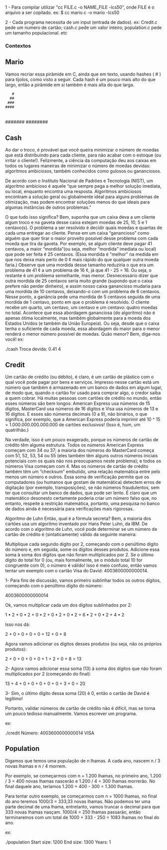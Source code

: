 1 - Para compilar utilizar "cc FILE.c -o NAME_FILE -lcs50", onde FILE é o arquivo a ser copilado. ex: $ cc mario.c -o mario -lcs50

2 - Cada programa necessita de um input (entrada de dados). ex: Credit.c pede um numero de cartão; cash.c pede um valor inteiro; population.c pede um tamanho populacional. etc



### Contextos

## Mario

Vamos recriar essa pirâmide em C, ainda que em texto, usando hashes ( # ) para tijolos, como visto a seguir. Cada hash é um pouco mais alto do que largo, então a pirâmide em si também é mais alta do que larga.

       #
      ##
     ###
    ####
   #####
  ######
 #######
########


## Cash 

Ao dar o troco, é provável que você queira minimizar o número de moedas que está distribuindo para cada cliente, para não acabar com o estoque (ou irritar o cliente!). Felizmente, a ciência da computação deu aos caixas em todos os lugares maneiras de minimizar o número de moedas devidas: algoritmos ambiciosos, também conhecidos como gulosos ou gananciosos.

De acordo com o Instituto Nacional de Padrões e Tecnologia (NIST), um algoritmo ambicioso é aquele “que sempre pega a melhor solução imediata, ou local, enquanto encontra uma resposta. Algoritmos ambiciosos encontram a solução geral ou globalmente ideal para alguns problemas de otimização, mas podem encontrar soluções menos do que ideais para algumas instâncias de outros problemas.”

O que tudo isso significa? Bem, suponha que um caixa deva a um cliente algum troco e na gaveta desse caixa estejam moedas de 25, 10, 5 e 1 centavo(s). O problema a ser resolvido é decidir quais moedas e quantas de cada uma entregar ao cliente. Pense em um caixa “ganancioso” como alguém que quer tirar o maior proveito possível desse problema com cada moeda que tira da gaveta. Por exemplo, se algum cliente deve pagar 41 centavos, a maior “mordida”(ou seja, melhor “mordida” imediata ou local) que pode ser feita é 25 centavos. (Essa mordida é "melhor" na medida em que nos deixa mais perto de 0 ¢ mais rápido do que qualquer outra moeda faria.) Observe que uma mordida desse tamanho reduziria o que era um problema de 41 ¢ a um problema de 16 ¢, já que 41 - 25 = 16. Ou seja, o restante é um problema semelhante, mas menor. Desnecessário dizer que outra mordida de 25 centavos seria muito grande (supondo que o caixa prefere não perder dinheiro), e assim nosso caixa ganancioso mudaria para uma mordida de 10 centavos, deixando-o com um problema de 6 centavos. Nesse ponto, a ganância pede uma mordida de 5 centavos seguida de uma mordida de 1 centavo, ponto em que o problema é resolvido. O cliente recebe um quarto, um centavo, um centavo e um centavo: quatro moedas no total. Acontece que essa abordagem gananciosa (do algoritmo) não é apenas ótima localmente, mas também globalmente para a moeda dos Estados Unidos (e também da União Europeia). Ou seja, desde que o caixa tenha o suficiente de cada moeda, essa abordagem do maior para o menor renderá o menor número possível de moedas. Quão menor? Bem, diga-nos você!
ex:

./cash
Troca devida: 0.41
4

## Credit

Um cartão de crédito (ou débito), é claro, é um cartão de plástico com o qual você pode pagar por bens e serviços. Impresso nesse cartão está um número que também é armazenado em um banco de dados em algum lugar, de modo que, quando o cartão for usado para comprar algo, o credor saiba a quem cobrar. Há muitas pessoas com cartões de crédito no mundo, então esses números são bem longos: American Express usa números de 15 dígitos, MasterCard usa números de 16 dígitos e Visa usa números de 13 e 16 dígitos. E esses são números decimais (0 a 9), não binários, o que significa, por exemplo, que a American Express poderia imprimir até 10 ^ 15 = 1.000.000.000.000.000 de cartões exclusivos! (Isso é, hum, um quatrilhão.)

Na verdade, isso é um pouco exagerado, porque os números de cartão de crédito têm alguma estrutura. Todos os números American Express começam com 34 ou 37; a maioria dos números do MasterCard começa com 51, 52, 53, 54 ou 55 (eles também têm alguns outros números iniciais potenciais com os quais não nos preocupamos neste problema); e todos os números Visa começam com 4. Mas os números de cartão de crédito também têm um “checksum” embutido, uma relação matemática entre pelo menos um número e outros. Essa soma de verificação permite que os computadores (ou humanos que gostam de matemática) detectem erros de digitação (por exemplo, transposições), se não números fraudulentos, sem ter que consultar um banco de dados, que pode ser lento. É claro que um matemático desonesto certamente poderia criar um número falso que, no entanto, respeite a restrição matemática, portanto, uma pesquisa no banco de dados ainda é necessária para verificações mais rigorosas.

Algoritmo de Luhn
Então, qual é a fórmula secreta? Bem, a maioria dos cartões usa um algoritmo inventado por Hans Peter Luhn, da IBM. De acordo com o algoritmo de Luhn, você pode determinar se um número de cartão de crédito é (sintaticamente) válido da seguinte maneira:

Multiplique cada segundo digito por 2, começando com o penúltimo dígito do número e, em seguida, some os dígitos desses produtos.
Adicione essa soma à soma dos dígitos que não foram multiplicados por 2.
Se o último dígito do total for 0 (ou, mais formalmente, se o módulo total 10 for congruente com 0), o número é válido!
Isso é meio confuso, então vamos tentar um exemplo com o cartão Visa do David: 4003600000000014.

1- Para fins de discussão, vamos primeiro sublinhar todos os outros dígitos, começando com o penúltimo dígito do número:

4003600000000014

Ok, vamos multiplicar cada um dos dígitos sublinhados por 2:

1 • 2 + 0 • 2 + 0 • 2 + 0 • 2 + 0 • 2 + 6 • 2 + 0 • 2 + 4 • 2

Isso nos dá:

2 + 0 + 0 + 0 + 0 + 12 + 0 + 8

Agora vamos adicionar os dígitos desses produtos (ou seja, não os próprios produtos):

2 + 0 + 0 + 0 + 0 + 1 + 2 + 0 + 8 = 13

2- Agora vamos adicionar essa soma (13) à soma dos dígitos que não foram multiplicados por 2 (começando do final):

13 + 4 + 0 + 0 + 0 + 0 + 0 + 3 + 0 = 20

3- Sim, o último dígito dessa soma (20) é 0, então o cartão de David é legítimo!

Portanto, validar números de cartão de crédito não é difícil, mas se torna um pouco tedioso manualmente. Vamos escrever um programa.

ex:

./credit
Número: 4003600000000014
VISA


## Population

Digamos que temos uma população de n lhamas. A cada ano, nascem n / 3 novas lhamas e n / 4 morrem.

Por exemplo, se começarmos com n = 1.200 lhamas, no primeiro ano, 1.200 / 3 = 400 novas lhamas nascerão e 1.200 / 4 = 300 lhamas morrerão. No final daquele ano, teríamos 1.200 + 400 - 300 = 1.300 lhamas.

Para tentar outro exemplo, se começarmos com n = 1000 lhamas, no final do ano teremos 1000/3 = 333,33 novas lhamas. Não podemos ter uma parte decimal de uma lhama, entretanto, vamos truncar o decimal para que 333 novas lhamas nasçam. 1000/4 = 250 lhamas passarão, então terminaremos com um total de 1000 + 333 - 250 = 1083 lhamas no final do ano.

ex:

./population
Start size: 1200
End size: 1300
Years: 1
